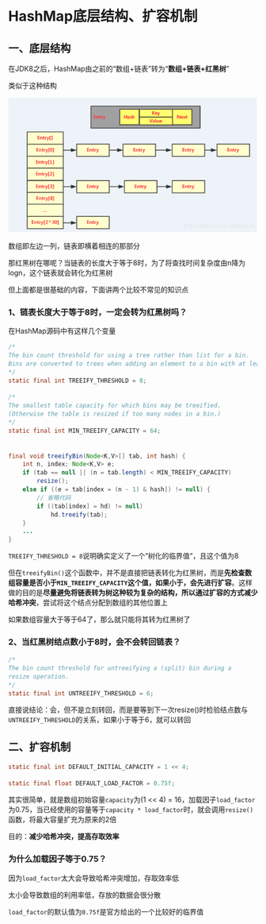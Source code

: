 # HashMap底层结构、扩容机制

## 一、底层结构

在JDK8之后，HashMap由之前的“数组+链表”转为“**数组+链表+红黑树**”

类似于这种结构

![](https://raw.githubusercontent.com/KKKLxxx/img-host/master/20210914200053114.png)

数组即左边一列，链表即横着相连的那部分

那红黑树在哪呢？当链表的长度大于等于8时，为了将查找时间复杂度由n降为logn，这个链表就会转化为红黑树

但上面都是很基础的内容，下面讲两个比较不常见的知识点

### 1、链表长度大于等于8时，一定会转为红黑树吗？

在HashMap源码中有这样几个变量

```java
/*
The bin count threshold for using a tree rather than list for a bin. 
Bins are converted to trees when adding an element to a bin with at least this many nodes. 
*/
static final int TREEIFY_THRESHOLD = 8;

/*
The smallest table capacity for which bins may be treeified.
(Otherwise the table is resized if too many nodes in a bin.)
*/
static final int MIN_TREEIFY_CAPACITY = 64;


final void treeifyBin(Node<K,V>[] tab, int hash) {
    int n, index; Node<K,V> e;
    if (tab == null || (n = tab.length) < MIN_TREEIFY_CAPACITY)
        resize();
    else if ((e = tab[index = (n - 1) & hash]) != null) {
        // 省略代码
        if ((tab[index] = hd) != null)
            hd.treeify(tab);
    }
    ...
}
```

`TREEIFY_THRESHOLD = 8`说明确实定义了一个“树化的临界值“，且这个值为8

但在`treeifyBin()`这个函数中，并不是直接把链表转化为红黑树，而是**先检查数组容量是否小于`MIN_TREEIFY_CAPACITY`这个值，如果小于，会先进行扩容**。这样做的目的是**尽量避免将链表转为树这种较为复杂的结构，所以通过扩容的方式减少哈希冲突**，尝试将这个结点分配到数组的其他位置上

如果数组容量大于等于64了，那么就只能将其转为红黑树了

### 2、当红黑树结点数小于8时，会不会转回链表？

```java
/*
The bin count threshold for untreeifying a (split) bin during a
resize operation.
*/
static final int UNTREEIFY_THRESHOLD = 6;
```

直接说结论：会，但不是立刻转回，而是要等到下一次resize()时检验结点数与`UNTREEIFY_THRESHOLD`的关系，如果小于等于6，就可以转回

## 二、扩容机制

```java
static final int DEFAULT_INITIAL_CAPACITY = 1 << 4;

static final float DEFAULT_LOAD_FACTOR = 0.75f;
```

其实很简单，就是数组初始容量`capacity`为(1 << 4) = 16，加载因子`load_factor`为0.75，当已经使用的容量等于`capacity * load_factor`时，就会调用`resize()`函数，将最大容量扩充为原来的2倍

目的：**减少哈希冲突，提高存取效率**

### 为什么加载因子等于0.75？

因为`load_factor`太大会导致哈希冲突增加，存取效率低

太小会导致数组的利用率低，存放的数据会很分散

`load_factor`的默认值为`0.75f`是官方给出的一个比较好的临界值
